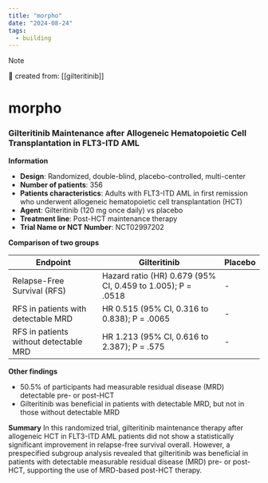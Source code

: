 ```yaml
---
title: "morpho"
date: "2024-08-24"
tags:
  - building
---
```


> [!NOTE]
> 🌱 created from: [[gilteritinib]]

# morpho

### Gilteritinib Maintenance after Allogeneic Hematopoietic Cell Transplantation in FLT3-ITD AML

**Information**

- **Design**: Randomized, double-blind, placebo-controlled, multi-center
- **Number of patients**: 356
- **Patients characteristics**: Adults with FLT3-ITD AML in first remission who underwent allogeneic hematopoietic cell transplantation (HCT)
- **Agent**: Gilteritinib (120 mg once daily) vs placebo
- **Treatment line**: Post-HCT maintenance therapy
- **Trial Name or NCT Number**: NCT02997202

**Comparison of two groups**

| Endpoint                               | Gilteritinib                                                | Placebo |
| -------------------------------------- | ----------------------------------------------------------- | ------- |
| Relapse-Free Survival (RFS)            | Hazard ratio (HR) 0.679 (95% CI, 0.459 to 1.005); P = .0518 | -       |
| RFS in patients with detectable MRD    | HR 0.515 (95% CI, 0.316 to 0.838); P = .0065                | -       |
| RFS in patients without detectable MRD | HR 1.213 (95% CI, 0.616 to 2.387); P = .575                 | -       |

**Other findings**

- 50.5% of participants had measurable residual disease (MRD) detectable pre- or post-HCT
- Gilteritinib was beneficial in patients with detectable MRD, but not in those without detectable MRD

**Summary**
In this randomized trial, gilteritinib maintenance therapy after allogeneic HCT in FLT3-ITD AML patients did not show a statistically significant improvement in relapse-free survival overall. However, a prespecified subgroup analysis revealed that gilteritinib was beneficial in patients with detectable measurable residual disease (MRD) pre- or post-HCT, supporting the use of MRD-based post-HCT therapy.

